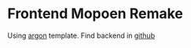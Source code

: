 # Frontend Mopoen Remake
Using [argon](https://www.creative-tim.com/product/argon-dashboard) template. Find backend in [github](https://github.com/arisygdc/mopoen-remake)